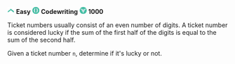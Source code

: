 ﻿![difficulty_icon](https://github.com/PWrGitHub194238/CodeSignal/blob/master/difficulty.png) **Easy** ![difficulty_icon](https://github.com/PWrGitHub194238/CodeSignal/blob/master/type.png) **Codewriting** ![difficulty_icon](https://github.com/PWrGitHub194238/CodeSignal/blob/master/points.png) **1000**

Ticket numbers usually consist of an even number of digits. A ticket number is considered lucky if the sum of the first half of the digits is equal to the sum of the second half.

Given a ticket number `n`, determine if it's lucky or not.